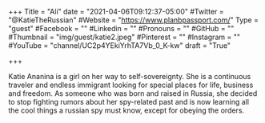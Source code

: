 +++
Title = "Ali"
date = "2021-04-06T09:12:37-05:00"
#Twitter = "@KatieTheRussian"
#Website = "https://www.planbpassport.com/"
Type = "guest"
#Facebook = ""
#Linkedin = ""
#Pronouns = ""
#GitHub = ""
#Thumbnail = "img/guest/katie2.jpeg"
#Pinterest = ""
#Instagram = ""
#YouTube = "channel/UC2p4YEkiYrhTA7Vb_0_K-kw"
draft = "True"

+++

Katie Ananina is a girl on her way to self-sovereignty. She is a continuous traveler and endless immigrant looking for special places for life, business and freedom. As someone who was born and raised in Russia, she decided to stop fighting rumors about her spy-related past and is now learning all the cool things a russian spy must know, except for obeying the orders.